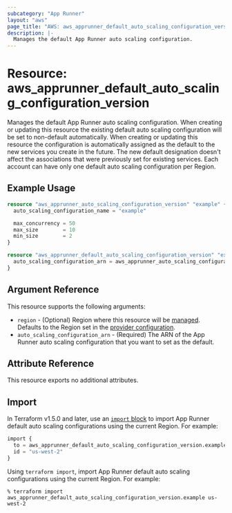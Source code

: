 ```yaml
---
subcategory: "App Runner"
layout: "aws"
page_title: "AWS: aws_apprunner_default_auto_scaling_configuration_version"
description: |-
  Manages the default App Runner auto scaling configuration.
---
```


# Resource: aws_apprunner_default_auto_scaling_configuration_version

Manages the default App Runner auto scaling configuration.
When creating or updating this resource the existing default auto scaling configuration will be set to non-default automatically.
When creating or updating this resource the configuration is automatically assigned as the default to the new services you create in the future. The new default designation doesn't affect the associations that were previously set for existing services.
Each account can have only one default auto scaling configuration per Region.

## Example Usage

```terraform
resource "aws_apprunner_auto_scaling_configuration_version" "example" {
  auto_scaling_configuration_name = "example"

  max_concurrency = 50
  max_size        = 10
  min_size        = 2
}

resource "aws_apprunner_default_auto_scaling_configuration_version" "example" {
  auto_scaling_configuration_arn = aws_apprunner_auto_scaling_configuration_version.example.arn
}
```

## Argument Reference

This resource supports the following arguments:

* `region` - (Optional) Region where this resource will be [managed](https://docs.aws.amazon.com/general/latest/gr/rande.html#regional-endpoints). Defaults to the Region set in the [provider configuration](https://registry.terraform.io/providers/hashicorp/aws/latest/docs#aws-configuration-reference).
* `auto_scaling_configuration_arn` - (Required) The ARN of the App Runner auto scaling configuration that you want to set as the default.

## Attribute Reference

This resource exports no additional attributes.

## Import

In Terraform v1.5.0 and later, use an [`import` block](https://developer.hashicorp.com/terraform/language/import) to import App Runner default auto scaling configurations using the current Region. For example:

```terraform
import {
  to = aws_apprunner_default_auto_scaling_configuration_version.example
  id = "us-west-2"
}
```

Using `terraform import`, import App Runner default auto scaling configurations using the current Region. For example:

```console
% terraform import aws_apprunner_default_auto_scaling_configuration_version.example us-west-2
```
